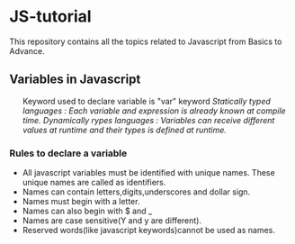 # JS-tutorial

This repository contains all the topics related to Javascript from Basics to Advance.

<h2> Variables in Javascript </h2>
<ul>
Keyword used to declare variable is "var" keyword
<i>Statically typed languages : Each variable and expression is already known at compile time.</i>
<i>Dynamically rypes languages : Variables can receive different values at runtime and their types is defined at runtime.</i>
</ul>
<h3> Rules to declare a variable</h3>
<ul>
<li>All javascript variables must be identified with unique names. These unique names are called as identifiers.</li>
<li>Names can contain letters,digits,underscores and dollar sign.</li>
<li>Names must begin with a letter.</li>
<li>Names can also begin with $ and _</li>
<li>Names are case sensitive(Y and y are different).</li>
<li>Reserved words(like javascript keywords)cannot be used as names.</li>
</ul>
